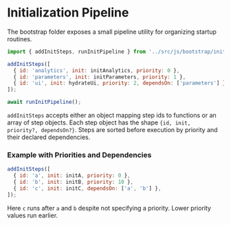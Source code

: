 # Initialization Pipeline

The bootstrap folder exposes a small pipeline utility for organizing startup routines.

```javascript
import { addInitSteps, runInitPipeline } from '../src/js/bootstrap/init-pipeline';

addInitSteps([
  { id: 'analytics', init: initAnalytics, priority: 0 },
  { id: 'parameters', init: initParameters, priority: 1 },
  { id: 'ui', init: hydrateUi, priority: 2, dependsOn: ['parameters'] },
]);

await runInitPipeline();
```

`addInitSteps` accepts either an object mapping step ids to functions or an array of step objects. Each step object has the shape `{id, init, priority?, dependsOn?}`. Steps are sorted before execution by priority and their declared dependencies.

### Example with Priorities and Dependencies

```javascript
addInitSteps([
  { id: 'a', init: initA, priority: 0 },
  { id: 'b', init: initB, priority: 10 },
  { id: 'c', init: initC, dependsOn: ['a', 'b'] },
]);
```

Here `c` runs after `a` and `b` despite not specifying a priority. Lower priority values run earlier.
